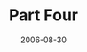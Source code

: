 ---
layout: message
category: message
series: "Next Level: Greg Boyd"
title: "Part Four"
date: 2006-08-30
audio-description: "Greg Boyd discusses the Kingdom of God, what it is and what it means."
audio: "http://s3.amazonaws.com/crossroadsaudiomessages/KingdomNL4.mp3"
audio-title: "Greg Boyd&#58; Part Four"
audio-duration: "47:18"
---